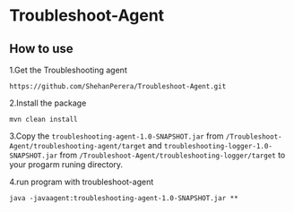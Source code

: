 # Troubleshoot-Agent

## How to use

1.Get the Troubleshooting agent 

`https://github.com/ShehanPerera/Troubleshoot-Agent.git`

2.Install the package 

`mvn clean install`

3.Copy the `troubleshooting-agent-1.0-SNAPSHOT.jar` from `/Troubleshoot-Agent/troubleshooting-agent/target` and 
`troubleshooting-logger-1.0-SNAPSHOT.jar` from `/Troubleshoot-Agent/troubleshooting-logger/target` to your progarm runing directory.

4.run program with troubleshoot-agent 

`java -javaagent:troubleshooting-agent-1.0-SNAPSHOT.jar ** `
